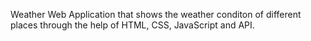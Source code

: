 Weather Web Application that shows the weather conditon of different places through the help of HTML, CSS, JavaScript and API.
